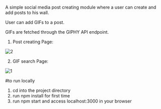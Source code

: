 
A simple social media post creating module where a user can create and add posts to his wall. 

User can add GIFs to a post.

GIFs are fetched through the GIPHY API endpoint.




1. Post creating Page: 

![2](https://user-images.githubusercontent.com/60357242/124449985-9db09280-dda1-11eb-9fa9-1afeea78379f.png)

2. GIF search Page:

![1](https://user-images.githubusercontent.com/60357242/124450040-abfeae80-dda1-11eb-85c7-f69a1b937158.png)

#to run locally
1. cd into the project directory
2. run npm install for first time
3. run npm start and access localhost:3000 in your browser
